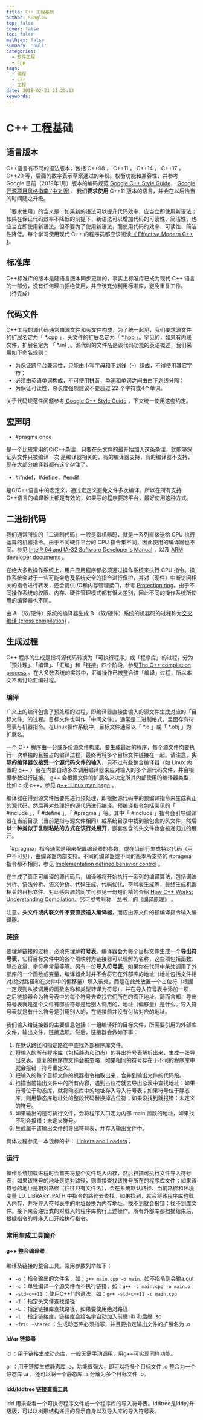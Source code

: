 ```yaml
---
title: C++ 工程基础
author: Sunglow
top: false
cover: false
toc: false
mathjax: false
summary: 'null'
categories:
  - 软件工程
  - Cpp
tags:
  - 编程
  - C++
  - 工程
date: 2018-02-21 21:25:13
keywords:
---
```


# C++ 工程基础

## 语言版本

C++语言有不同的语法版本，包括 C++98 ， C++11 ， C++14 ， C++17 ， C++20 等，后面的数字表示草案通过的年份。权衡功能和兼容性，并参考 Google 目前（2019年1月）版本的编码规范 [Google C++ Style Guide](https://google.github.io/styleguide/cppguide.html)， [Google 开源项目风格指南 (中文版)](docs/software-engineering/00-standard/Google开源代码风格指南_cpp.md )，
我们**要求使用** C++11 版本的语言，并会在以后恰当的时间随之升级。

「要求使用」的含义是：如果新的语法可以提升代码效率，应当立即使用新语法；如果在保证代码效率不降低的前提下，新语法可以增加代码的可读性、简洁性，也应当立即使用新语法。但不要为了使用新语法，而使用代码的效率、可读性、简洁性降低。每个学习使用现代 C++ 的程序员都应该阅读[《 Effective Modern C++ 》](https://book.douban.com/subject/30178902/)。

## 标准库

C++标准库的版本是随语言版本同步更新的，事实上标准库已成为现代 C++ 语言的一部分，没有任何理由拒绝使用，并应该充分利用标准库，避免重复工作。
（待完成）

## 代码文件

C++工程的源代码通常由源文件和头文件构成，为了统一起见，我们要求源文件的扩展名定为「 *.cpp 」，头文件的扩展名定为「 *.hpp 」。罕见的，如果有内联文件，扩展名定为 「 *.inl 」。源代码的文件名是该代码功能的英语概述，我们采用如下命名规则：

- 为保证跨平台兼容性，只能由小写字母和下划线（-）组成，不得使用其它字符；
-  必须由英语单词构成，不可使用拼音，单词和单词之间由由下划线分隔；
-  为保证可读性，总长度强烈建议不要超过 22 个字符或4个单词。

关于代码规范性问题参考[ Google C++ Style Guide](https://google.github.io/styleguide/cppguide.html) ，下文统一使用这套约定。



## 宏声明

- #pragma once 

是一个比较常用的C/C++杂注，只要在头文件的最开始加入这条杂注，就能够保证头文件只被编译一次
是编译器相关的，有的编译器支持，有的编译器不支持，现在大部分编译器都有这个杂注了。

- #ifndef，#define，#endif

是C/C++语言中的宏定义，通过宏定义避免文件多次编译。所以在所有支持C++语言的编译器上都是有效的，如果写的程序要跨平台，最好使用这种方式。



## 二进制代码

我们通常所说的「二进制代码」一般是指机器码，就是一系列直接送给 CPU 执行运算的机器指令。由于不同硬件平台的 CPU 指令集不同，因此使用的编译器也不同。参见 [Intel® 64 and IA-32 Software Developer's Manual](https://www.intel.com/content/www/us/en/architecture-and-technology/64-ia-32-architectures-software-developers-manual.html) ，以及 [ARM developer documents](https://developer.arm.com/docs) 。

在绝大多数操作系统上，用户应用程序都必须通过操作系统来执行 CPU 指令。操作系统会对于一些可能会危及系统安全的指令进行保护，并对（硬件）中断访问相关的指令进行转发，还会提供I/O和内存管理接口，参考 [Protection ring](https://en.wikipedia.org/wiki/Protection_ring)。由于不同操作系统的权限、内存、硬件管理模式都有很大差别，因此不同的操作系统所使用的编译器也不同。

由 A （软/硬件）系统的编译器生成 B （软/硬件）系统的机器码的过程称为[交叉编译 (cross compilation)](https://en.wikipedia.org/wiki/Cross_compiler) 。

## 生成过程

C++ 程序的生成是指将源代码转换为「可执行程序」或「程序库」的过程，分为「预处理」、「编译」、「汇编」和「链接」四个阶段，参见[The C++ compilation process](http://faculty.cs.niu.edu/~mcmahon/CS241/Notes/compile.html)  。在大多数系统的实践中，汇编操作已被整合进「编译」过程，所以本文不再讨论汇编过程。

### 编译

广义上的编译包含了预处理的过程，即编译器直接由输入的源文件生成对应的「目标文件」的过程。目标文件也叫作「中间文件」，通常是二进制格式，里面存有符号表与机器指令。在Linux操作系统中，目标文件通常以「 *.o 」或「 *.obj 」为扩展名。

一个 C++ 程序由一分或多份源文件构成，要生成最后的程序，每个源文件均要执行一次单独的且独占的编译过程，最终再将多个目标文件链接在一起。请注意，**实际的编译器仅接受一个源代码文件的输入**，只不过有些整合编译器（如 Linux 内置的 g++ ）会在内部自动多次调用编译器来应对输入的多个源代码文件，并会根据参数进行链接。 g++ 会根据文件的扩展名来决定所其内部使用的编译器类型，比如 c 或 c++，参见 [g++: Linux man page](https://linux.die.net/man/1/g++) 。

编译器在得到源文件后要先进行预处理，即根据源代码中的预编译指令来生成真正的源代码，然后再对处理好的源代码进行编译。预编译指令包括常见的「 #include 」，「 #define 」，「 #pragma 」等。其中「 #include 」指令会引导编译器在当前目录（当前是指与源文件相同）或系统目录中找到被包含的头文件，然后**以一种类似于复制粘贴的方式在该行处展开**，嵌套包含的头文件也会被递归式的展开。

「#pragma」指令通常是用来配置编译器的参数，或在当前行生成特定代码（用户不可见），由编译器内部支持。不同的编译器或不同的版本所支持的 #pragma 指令都不相同，参见 [Implementation defined behavior control](https://en.cppreference.com/w/cpp/preprocessor/impl) 。

在生成了真正可编译的源代码后，编译器将开始执行一系列的编译算法，包括词法分析、语法分析、语义分析、代码生成、代码优化、符号表生成等，最终生成机器相关的目标文件。对此感兴趣的同学可参见一份短而精的介绍 [How C++ Works: Understanding Compilation](https://www.toptal.com/c-plus-plus/c-plus-plus-understanding-compilation)。另可参考号称「龙书」的[《编译原理》](https://book.douban.com/subject/3296317/) 。

注意，**头文件或内联文件不要直接送入编译器**，而应由源文件的预编译指令输入编译器。

### 链接

要理解链接的过程，必须先理解**符号表**。编译器会为每个目标文件生成一个**导出符号表**，它将目标文件中的各个项映射为链接器可以理解的名称，这些项包括函数、静态变量、字符串常量等等。另有一份**导入符号表**，如果你在代码中某处调用了外部库的一个函数或变量，编译器此时并不会将它在外部库的地址（地址包括文件相对/绝对路径和在文件中的偏移量）填入该处，而是在此处放置一个占位符（根据一定规则从被调用的函数名称和类型转译为符号），并在导入符号表中添加一项，之后链接器会为符号表中的每个符号去查找它们所在的真正地址。简而言知，导出符号表就是这个文件有哪些符号是给别人调用的，地址（偏移量）是什么。导入符号表就是有什么符号是引用别人的，在链接前并没有付给对应的地址。

我们输入给链接器的主要信息包括：一组编译好的目标文件，所需要引用的外部库文件，输出文件，链接选项。然后，链接器会做如下事：

1.  在默认路径和指定路径中查找外部程序库文件。
2. 将输入的所有程序库（包括静态和动态）的导出符号表解析出来，生成一张导出总表。重复的程序库文件会被忽略，如果相同的符号存在于不同的程序库中就会报错：符号重定义。
3.  把输入的每个目标文件的机器指令抽取出来，合并到输出文件的代码段。
4.  扫描当前输出文件中的所有内容，遇到占位符就去导出总表中查找地址：如果符号位于动态库，就将动态库中的地址存入导入符号表；如果符号位于静态库，则用静态库地址处的整段代码替换掉占位符；如果没找到就报错：未定义的符号。
5. 如果输出的是可执行文件，会将程序入口定为内部 main 函数的地址，如果找不到会报错：未定义符号。
6.  生成属于该输出文件的导出符号表，并存入输出文件中。

具体过程参见一本很棒的书： [Linkers and Loaders](<https://www.iecc.com/linker/>) 。

### 运行

操作系统加载进程时会首先将整个文件载入内存，然后扫描可执行文件导入符号表，如果该符号的地址是绝对路径，则直接查找该符号所在的程序库文件；如果该符号的地址是相对路径（往往只有文件名），会在系统默认路径、当前路径和环境变量 LD_LIBRARY_PATH 中指令的路径去查找。如果找到，就会将该程序库也载入内存，并将导入符号表中的地址替换为内存地址，找不到就会报错：找不到库文件。接下来会递归式的对载入的程序库执行上述操作。所有外部库都扫描结束后，根据指令的程序入口开始执行指令。

### 常用生成工具简介

#### g++ 整合编译器

编译及链接的整合工具。常用参数列举如下：

- `-o` ：指令输出的文件名，如：`g++ main.cpp -o main，`如不指令则会输a.out
- `-c` ：单独编译一个源文件而不执行链接，如：`g++ -c main.cpp -o main.o`
- `-std=c++11` ：使用C++11的语法，如：`g++ -std=c++11 -c main.cpp`
- `-I` ：指定头文件查找路径
- `-L` ：指定链接库查找路径，如果要使用绝对路径
- `-l` ：指定链接库，链接库会给名字自动加入前缀 lib 和后缀 .so
- `-fPIC -shared` ：生成动态库必须指写，并且要指定输出文件的扩展名为 .o

#### ld/ar 链接器

ld ：用于链接生成动态库，一般无需手动调用，用g++可实现同样功能。

ar ：用于链接生成静态库 .a，功能很强大，即可以将多个目标文件 .o 整合为一个静态库 .a ，还可以将一个静态库 .a 分解为多个目标文件 .o。

#### ldd/lddtree 链接查看工具

ldd 用来查看一个可执行程序文件或一个程序库的导入符号表。lddtree是ldd的升级版，可以以树形结构递归的显示自身以及导入库的导入符号表。

###